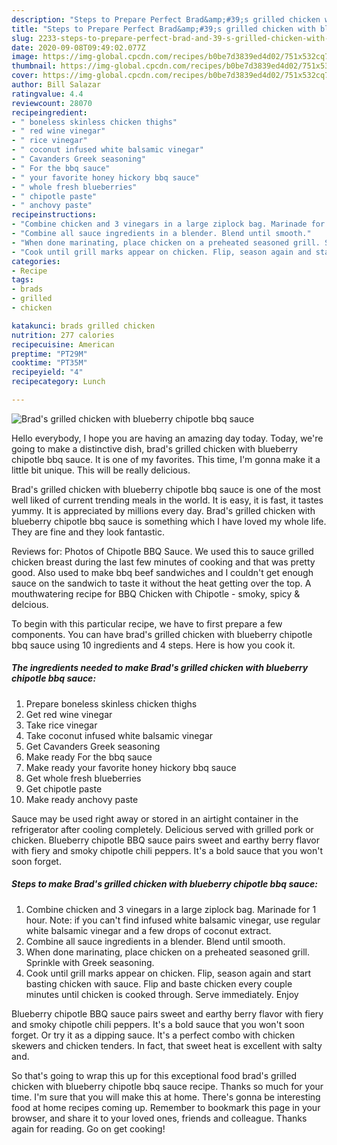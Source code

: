 ```yaml
---
description: "Steps to Prepare Perfect Brad&amp;#39;s grilled chicken with blueberry chipotle bbq sauce"
title: "Steps to Prepare Perfect Brad&amp;#39;s grilled chicken with blueberry chipotle bbq sauce"
slug: 2233-steps-to-prepare-perfect-brad-and-39-s-grilled-chicken-with-blueberry-chipotle-bbq-sauce
date: 2020-09-08T09:49:02.077Z
image: https://img-global.cpcdn.com/recipes/b0be7d3839ed4d02/751x532cq70/brads-grilled-chicken-with-blueberry-chipotle-bbq-sauce-recipe-main-photo.jpg
thumbnail: https://img-global.cpcdn.com/recipes/b0be7d3839ed4d02/751x532cq70/brads-grilled-chicken-with-blueberry-chipotle-bbq-sauce-recipe-main-photo.jpg
cover: https://img-global.cpcdn.com/recipes/b0be7d3839ed4d02/751x532cq70/brads-grilled-chicken-with-blueberry-chipotle-bbq-sauce-recipe-main-photo.jpg
author: Bill Salazar
ratingvalue: 4.4
reviewcount: 28070
recipeingredient:
- " boneless skinless chicken thighs"
- " red wine vinegar"
- " rice vinegar"
- " coconut infused white balsamic vinegar"
- " Cavanders Greek seasoning"
- " For the bbq sauce"
- " your favorite honey hickory bbq sauce"
- " whole fresh blueberries"
- " chipotle paste"
- " anchovy paste"
recipeinstructions:
- "Combine chicken and 3 vinegars in a large ziplock bag. Marinade for 1 hour. Note: if you can&#39;t find infused white balsamic vinegar, use regular white balsamic vinegar and a few drops of coconut extract."
- "Combine all sauce ingredients in a blender. Blend until smooth."
- "When done marinating, place chicken on a preheated seasoned grill. Sprinkle with Greek seasoning."
- "Cook until grill marks appear on chicken. Flip, season again and start basting chicken with sauce. Flip and baste chicken every couple minutes until chicken is cooked through. Serve immediately. Enjoy"
categories:
- Recipe
tags:
- brads
- grilled
- chicken

katakunci: brads grilled chicken 
nutrition: 277 calories
recipecuisine: American
preptime: "PT29M"
cooktime: "PT35M"
recipeyield: "4"
recipecategory: Lunch

---
```



![Brad&#39;s grilled chicken with blueberry chipotle bbq sauce](https://img-global.cpcdn.com/recipes/b0be7d3839ed4d02/751x532cq70/brads-grilled-chicken-with-blueberry-chipotle-bbq-sauce-recipe-main-photo.jpg)

Hello everybody, I hope you are having an amazing day today. Today, we're going to make a distinctive dish, brad&#39;s grilled chicken with blueberry chipotle bbq sauce. It is one of my favorites. This time, I'm gonna make it a little bit unique. This will be really delicious.

Brad&#39;s grilled chicken with blueberry chipotle bbq sauce is one of the most well liked of current trending meals in the world. It is easy, it is fast, it tastes yummy. It is appreciated by millions every day. Brad&#39;s grilled chicken with blueberry chipotle bbq sauce is something which I have loved my whole life. They are fine and they look fantastic.

Reviews for: Photos of Chipotle BBQ Sauce. We used this to sauce grilled chicken breast during the last few minutes of cooking and that was pretty good. Also used to make bbq beef sandwiches and I couldn&#39;t get enough sauce on the sandwich to taste it without the heat getting over the top. A mouthwatering recipe for BBQ Chicken with Chipotle - smoky, spicy &amp; delcious.


To begin with this particular recipe, we have to first prepare a few components. You can have brad&#39;s grilled chicken with blueberry chipotle bbq sauce using 10 ingredients and 4 steps. Here is how you cook it.

<!--inarticleads1-->

##### The ingredients needed to make Brad&#39;s grilled chicken with blueberry chipotle bbq sauce:

1. Prepare  boneless skinless chicken thighs
1. Get  red wine vinegar
1. Take  rice vinegar
1. Take  coconut infused white balsamic vinegar
1. Get  Cavanders Greek seasoning
1. Make ready  For the bbq sauce
1. Make ready  your favorite honey hickory bbq sauce
1. Get  whole fresh blueberries
1. Get  chipotle paste
1. Make ready  anchovy paste


Sauce may be used right away or stored in an airtight container in the refrigerator after cooling completely. Delicious served with grilled pork or chicken. Blueberry chipotle BBQ sauce pairs sweet and earthy berry flavor with fiery and smoky chipotle chili peppers. It&#39;s a bold sauce that you won&#39;t soon forget. 

<!--inarticleads2-->

##### Steps to make Brad&#39;s grilled chicken with blueberry chipotle bbq sauce:

1. Combine chicken and 3 vinegars in a large ziplock bag. Marinade for 1 hour. Note: if you can&#39;t find infused white balsamic vinegar, use regular white balsamic vinegar and a few drops of coconut extract.
1. Combine all sauce ingredients in a blender. Blend until smooth.
1. When done marinating, place chicken on a preheated seasoned grill. Sprinkle with Greek seasoning.
1. Cook until grill marks appear on chicken. Flip, season again and start basting chicken with sauce. Flip and baste chicken every couple minutes until chicken is cooked through. Serve immediately. Enjoy


Blueberry chipotle BBQ sauce pairs sweet and earthy berry flavor with fiery and smoky chipotle chili peppers. It&#39;s a bold sauce that you won&#39;t soon forget. Or try it as a dipping sauce. It&#39;s a perfect combo with chicken skewers and chicken tenders. In fact, that sweet heat is excellent with salty and. 

So that's going to wrap this up for this exceptional food brad&#39;s grilled chicken with blueberry chipotle bbq sauce recipe. Thanks so much for your time. I'm sure that you will make this at home. There's gonna be interesting food at home recipes coming up. Remember to bookmark this page in your browser, and share it to your loved ones, friends and colleague. Thanks again for reading. Go on get cooking!

